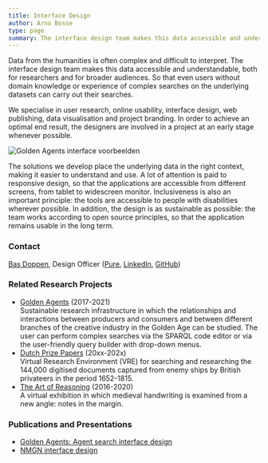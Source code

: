 ```yaml
---
title: Interface Design
author: Arno Bosse
type: page
summary: The interface design team makes this data accessible and understandable, both for researchers and for broader audiences.
---
```

Data from the humanities is often complex and difficult to interpret. The interface design team makes this data accessible and understandable, both for researchers and for broader audiences. So that even users without domain knowledge or experience of complex searches on the underlying datasets can carry out their searches.

We specialise in user research, online usability, interface design, web publishing, data visualisation and project branding. In order to achieve an optimal end result, the designers are involved in a project at an early stage whenever possible.

![Golden Agents interface voorbeelden](images/interface-examples.jpg)

The solutions we develop place the underlying data in the right context, making it easier to understand and use. A lot of attention is paid to responsive design, so that the applications are accessible from different screens, from tablet to widescreen monitor. Inclusiveness is also an important principle: the tools are accessible to people with disabilities wherever possible. In addition, the design is as sustainable as possible: the team works according to open source principles, so that the application remains usable in the long term.


### Contact

[Bas Doppen](mailto:bas.doppen@di.huc.knaw.nl), Design Officer ([Pure](https://pure.knaw.nl/portal/en/persons/bas-doppen/publications/), [LinkedIn](https://nl.linkedin.com/in/bas-doppen-b50a1931), [GitHub](https://github.com/Doppen))

### Related Research Projects

- [Golden Agents](https://www.goldenagents.org/) (2017-2021)<br>
Sustainable research infrastructure in which the relationships and interactions between producers and consumers and between different branches of the creative industry in the Golden Age can be studied. The user can perform complex searches via the SPARQL code editor or via the user-friendly query builder with drop-down menus.
- [Dutch Prize Papers](https://prizepapers.huygens.knaw.nl/) (20xx-202x)<br>
Virtual Research Environment (VRE) for searching and researching the 144,000 digitised documents captured from enemy ships by British privateers in the period 1652-1815.
- [The Art of Reasoning](https://art-of-reasoning.huygens.knaw.nl/)  (2016-2020)<br>
A virtual exhibition in which medieval handwriting is examined from a new angle: notes in the margin.

### Publications and Presentations

- [Golden Agents: Agent search interface design](https://projects.invisionapp.com/prototype/multiple-agent-tool2-ck7dc5wh900aqwo01zjb7edr9/play/4433d34a)
- [NMGN interface design](https://projects.invisionapp.com/prototype/NMGN-2-cjyu0d03c00s1po01q1quqyl0/play/7f402abc)
